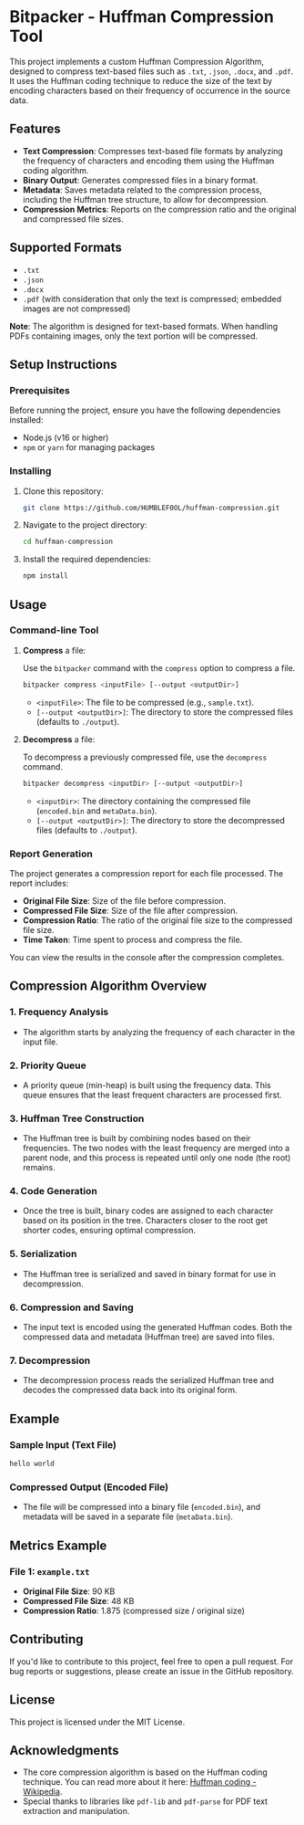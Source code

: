 

# Bitpacker - Huffman Compression Tool

This project implements a custom Huffman Compression Algorithm, designed to compress text-based files such as `.txt`, `.json`, `.docx`, and `.pdf`. It uses the Huffman coding technique to reduce the size of the text by encoding characters based on their frequency of occurrence in the source data.

## Features

- **Text Compression**: Compresses text-based file formats by analyzing the frequency of characters and encoding them using the Huffman coding algorithm.
- **Binary Output**: Generates compressed files in a binary format.
- **Metadata**: Saves metadata related to the compression process, including the Huffman tree structure, to allow for decompression.
- **Compression Metrics**: Reports on the compression ratio and the original and compressed file sizes.

## Supported Formats

- `.txt`
- `.json`
- `.docx`
- `.pdf` (with consideration that only the text is compressed; embedded images are not compressed)

**Note**: The algorithm is designed for text-based formats. When handling PDFs containing images, only the text portion will be compressed.

## Setup Instructions

### Prerequisites

Before running the project, ensure you have the following dependencies installed:

- Node.js (v16 or higher)
- `npm` or `yarn` for managing packages

### Installing

1. Clone this repository:
   ```bash
   git clone https://github.com/HUMBLEF0OL/huffman-compression.git
   ```

2. Navigate to the project directory:
   ```bash
   cd huffman-compression
   ```

3. Install the required dependencies:
   ```bash
   npm install
   ```

## Usage

### Command-line Tool

1. **Compress** a file:

   Use the `bitpacker` command with the `compress` option to compress a file.

   ```bash
   bitpacker compress <inputFile> [--output <outputDir>]
   ```

   - `<inputFile>`: The file to be compressed (e.g., `sample.txt`).
   - `[--output <outputDir>]`: The directory to store the compressed files (defaults to `./output`).

2. **Decompress** a file:

   To decompress a previously compressed file, use the `decompress` command.

   ```bash
   bitpacker decompress <inputDir> [--output <outputDir>]
   ```

   - `<inputDir>`: The directory containing the compressed file (`encoded.bin` and `metaData.bin`).
   - `[--output <outputDir>]`: The directory to store the decompressed files (defaults to `./output`).

### Report Generation

The project generates a compression report for each file processed. The report includes:

- **Original File Size**: Size of the file before compression.
- **Compressed File Size**: Size of the file after compression.
- **Compression Ratio**: The ratio of the original file size to the compressed file size.
- **Time Taken**: Time spent to process and compress the file.

You can view the results in the console after the compression completes.

## Compression Algorithm Overview

### 1. **Frequency Analysis**
   - The algorithm starts by analyzing the frequency of each character in the input file.
   
### 2. **Priority Queue**
   - A priority queue (min-heap) is built using the frequency data. This queue ensures that the least frequent characters are processed first.

### 3. **Huffman Tree Construction**
   - The Huffman tree is built by combining nodes based on their frequencies. The two nodes with the least frequency are merged into a parent node, and this process is repeated until only one node (the root) remains.

### 4. **Code Generation**
   - Once the tree is built, binary codes are assigned to each character based on its position in the tree. Characters closer to the root get shorter codes, ensuring optimal compression.

### 5. **Serialization**
   - The Huffman tree is serialized and saved in binary format for use in decompression.

### 6. **Compression and Saving**
   - The input text is encoded using the generated Huffman codes. Both the compressed data and metadata (Huffman tree) are saved into files.

### 7. **Decompression**
   - The decompression process reads the serialized Huffman tree and decodes the compressed data back into its original form.

## Example

### Sample Input (Text File)
```txt
hello world
```

### Compressed Output (Encoded File)
- The file will be compressed into a binary file (`encoded.bin`), and metadata will be saved in a separate file (`metaData.bin`).

## Metrics Example

### File 1: `example.txt`
- **Original File Size**: 90 KB
- **Compressed File Size**: 48 KB
- **Compression Ratio**: 1.875 (compressed size / original size)

## Contributing

If you'd like to contribute to this project, feel free to open a pull request. For bug reports or suggestions, please create an issue in the GitHub repository.

## License

This project is licensed under the MIT License.

## Acknowledgments

- The core compression algorithm is based on the Huffman coding technique. You can read more about it here: [Huffman coding - Wikipedia](https://en.wikipedia.org/wiki/Huffman_coding).
- Special thanks to libraries like `pdf-lib` and `pdf-parse` for PDF text extraction and manipulation.
